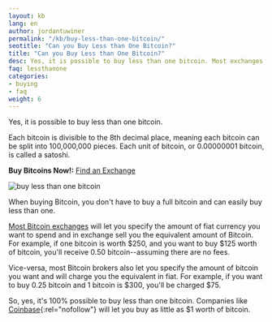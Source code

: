 ```yaml
---
layout: kb
lang: en
author: jordantuwiner
permalink: "/kb/buy-less-than-one-bitcoin/"
seotitle: "Can you Buy Less than One Bitcoin?"
title: "Can you Buy Less than One Bitcoin?"
desc: Yes, it is possible to buy less than one bitcoin. Most exchanges and brokers let you buy a minimum of 0.01 bitcoin (a few dollars worth). 
faq: lessthanone
categories: 
- buying
- faq
weight: 6
---
```

Yes, it is possible to buy less than one bitcoin. 

Each bitcoin is divisible to the 8th decimal place, meaning each bitcoin can be split into 100,000,000 pieces. Each unit of bitcoin, or 0.00000001 bitcoin, is called a satoshi. 

**Buy Bitcoins Now!:** [Find an Exchange](/find-exchange/)

![buy less than one bitcoin](https://www.buybitcoinworldwide.com/img/icons/paypal.png)

When buying Bitcoin, you don't have to buy a full bitcoin and can easily buy less than one.

[Most Bitcoin exchanges](/exchanges/) will let you specify the amount of fiat currency you want to spend and in exchange sell you the equivalent amount of Bitcoin. For example, if one bitcoin is worth $250, and you want to buy $125 worth of bitcoin, you'll receive 0.50 bitcoin--assuming there are no fees. 

Vice-versa, most Bitcoin brokers also let you specify the amount of bitcoin you want and will charge you the equivalent in fiat. For example, if you want to buy 0.25 bitcoin and 1 bitcoin is $300, you'll be charged $75. 

So, yes, it's 100% possible to buy less than one bitcoin. Companies like [Coinbase](http://buybitcoinww.co/Coinbase_Buy){:rel="nofollow"} will let you buy as little as $1 worth of bitcoin.
